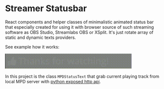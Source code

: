 # Streamer Statusbar
React components and helper classes of minimalistic animated status bar that especially created for using it with browser source of such streaming software as OBS Studio, Streamlabs OBS or XSplit.
It's just rotate array of static and dynamic texts providers.

See example how it works:

![Example gif](https://github.com/Show-vars/streamer-statusbar/blob/master/example.gif)

In this project is the class `MPDStatusText` that grab current playing track from local MPD server with [python exposed http api](https://gist.github.com/umputun/4440604).
